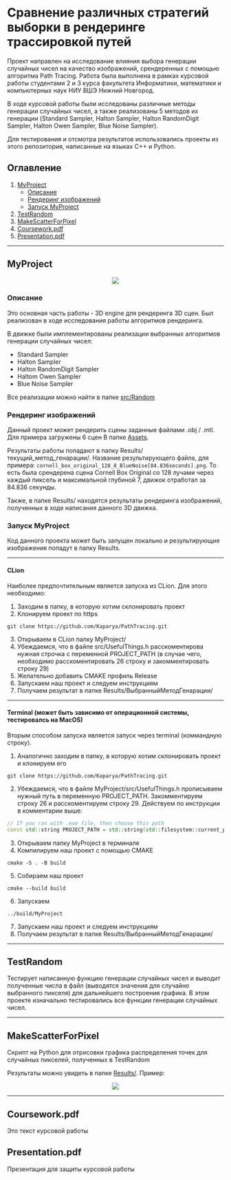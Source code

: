 # Сравнение различных стратегий выборки в рендеринге трассировкой путей

Проект направлен на исследование влияния выбора генерации случайных чисел на качество изображений, срендеренных с помощью алгоритма Path Tracing. Работа была выполнена в рамках курсовой работы студентами 2 и 3 курса факультета Информатики, математики и компьютерных наук НИУ ВШЭ Нижний Новгород. 

В ходе курсовой работы были исследованы различные методы генерации случайных чисел, а также реализованы 5 методов их генерации (Standard Sampler, Halton Sampler, Halton RandomDigit Sampler, Halton Owen Sampler, Blue Noise Sampler).

Для тестирования и отсмотра результатов использовались проекты из этого репозитория, написанные на языках C++ и Python.


## Оглавление

1. [MyProject](#MyProject)
   - [Описание](#Описание)
   - [Рендеринг изображений](#Рендеринг-изображений)
   - [Запуск MyProject](#Запуск-MyProject)
2. [TestRandom](#TestRandom)
3. [MakeScatterForPixel](#MakeScatterForPixel)
4. [Coursework.pdf](#Coursework.pdf)
5. [Presentation.pdf](#Presentation.pdf)

---

## MyProject

<p align="center">
  <img src="https://github.com/Kaparya/PathTracing/assets/124422354/d0c8a427-6dd8-4031-b294-4a3507e767ed">
</p>


### Описание 

Это основная часть работы - 3D engine для рендеринга 3D сцен. Был реализован в ходе исследования работы алгоритмов рендеринга.

В движке были имплементированы реализации выбранных алгоритмов генерации случайных чисел:

- Standard Sampler
- Halton Sampler
- Halton RandomDigit Sampler
- Haltom Owen Sampler
- Blue Noise Sampler

Все реализации можно найти в папке [src/Random](https://github.com/Kaparya/PathTracing/tree/main/MyProject/src/Random)

### Рендеринг изображений

Данный проект может рендерить сцены заданные файлами .obj / .mtl. Для примера загружены 6 сцен В папке [Assets](https://github.com/Kaparya/PathTracing/tree/main/MyProject/Assets).

Результаты работы попадают в папку Results/текущий_метод_генарации/. Название результирующего файла, для примера: ``` cornell_box_original_128_8_BlueNoise[84.836seconds].png ```. То есть была срендерена сцена Cornell Box Original со 128 лучами через каждый пиксель и максимальной глубиной 7, движок отработал за 84.836 секунды.

Также, в папке Results/ находятся результаты рендеринга изображений, полученных в ходе написания данного 3D движка.

### Запуск MyProject

Код данного проекта может быть запущен локально и результирующие изображения попадут в папку Results.

---

#### CLion

Наиболее предпочтительным является запуска из CLion. Для этого необходимо:

1. Заходим в папку, в которую хотим склонировать проект
2. Клонируем проект по https

```
git clone https://github.com/Kaparya/PathTracing.git
```
   
3. Открываем в CLion папку MyProject/
4. Убеждаемся, что в файле src/UsefulThings.h расскоментирова нужная строчка с переменной PROJECT_PATH (в случае чего, необходимо расскоментировать 26 строку и закомментировать строку 29)
5. Желательно добавить CMAKE профиль Release
6. Запускаем наш проект и следуем инструкциям
7. Получаем результат в папке Results/ВыбранныйМетодГенарации/

---

#### Terminal (может быть зависимо от операционной системы, тестировалсь на MacOS)

Вторым способом запуска является запуск через terminal (коммандную строку).

1. Аналогично заходим в папку, в которую хотим склонировать проект и клонируем его

```
git clone https://github.com/Kaparya/PathTracing.git
```
2. Убеждаемся, что в файле MyProject/src/UsefulThings.h прописываем нужный путь в переменную PROJECT_PATH. Закомментируем строку 26 и расскоментируем строку 29. Действуем по инструкции в комментарии выше:

```C++
// If you ran with .exe file, then choose this path
const std::string PROJECT_PATH = std::string(std::filesystem::current_path()) + '/';
```

3. Открываем папку MyProject в терминале
4. Компилируем наш проект с помощью CMAKE

```
cmake -S . -B build
```

5. Собираем наш проект

```
cmake --build build
```

6. Запускаем

```
../build/MyProject
```

7. Запускаем наш проект и следуем инструкциям
8. Получаем результат в папке Results/ВыбранныйМетодГенарации/

---

## TestRandom

Тестирует написанную функцию генерации случайных чисел и выводит полученные числа в файл (выводятся значения для случайно выбранного пикселя) для дальнейшего построения графика. В этом проекте изначально тестировались все функции генерации случайных чисел.

---

## MakeScatterForPixel 

Скрипт на Python для отрисовки графика распределения точек для случайных пикселей, полученных в TestRandom

Результаты можно увидеть в папке [Results/](https://github.com/Kaparya/PathTracing/tree/main/MakeScatterForPixel/Results). Пример: 

<p align="center">
  <img src="https://github.com/Kaparya/PathTracing/assets/124422354/a1f1d2b6-91c5-481f-be61-3b9bc83b21b3">
</p>

---

## Coursework.pdf 

Это текст курсовой работы

## Presentation.pdf 

Презентация для защиты курсовой работы
